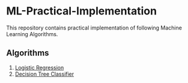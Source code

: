 # ML-Practical-Implementation
This repository contains practical implementation of following Machine Learning Algorithms.

 ## Algorithms  
 
 1. [Logistic Regression](https://github.com/ayushi424/ML-Practical-Implementation/tree/main/Logistic%20Regression)
 2. [Decision Tree Classifier](https://github.com/ayushi424/ML-Practical-Implementation/tree/main/Decision%20Tree%20Classifier)


